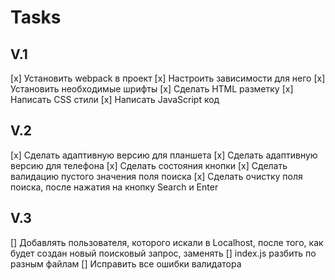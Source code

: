 # Tasks
## V.1
[x] Установить webpack в проект
[x] Настроить зависимости для него
[x] Установить необходимые шрифты
[x] Сделать HTML разметку
[x] Написать CSS стили
[x] Написать JavaScript код

## V.2
[x] Сделать адаптивную версию для планшета
[x] Сделать адаптивную версию для телефона
[x] Сделать состояния кнопки
[x] Сделать валидацию пустого значения поля поиска
[x] Сделать очистку поля поиска, после нажатия на кнопку Search и Enter

## V.3
[] Добавлять пользователя, которого искали в Localhost, после того, как будет создан новый поисковый запрос, заменять
[] index.js разбить по разным файлам
[] Исправить все ошибки валидатора